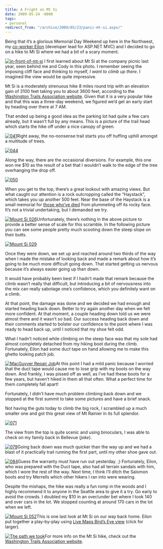 ```yaml
---
title: A Fright on Mt Si
date: 2009-05-24 -0800
tags:
- personal
redirect_from: "/archive/2009/05/23/panic-mt-si.aspx/"
---
```


Being that it’s a glorious Memorial Day Weekend up here in the
Northwest, my [co-worker
Eilon](http://weblogs.asp.net/leftslipper/ "Eilon") (developer lead for
ASP.NET MVC) and I decided to go on a hike to Mt Si where we had a bit
of a scary moment.

[![in-front-of-mt-si](https://haacked.com/images/haacked_com/WindowsLiveWriter/PaniconMtSi_1129A/in-front-of-mt-si_thumb.jpg "in-front-of-mt-si")](https://haacked.com/images/haacked_com/WindowsLiveWriter/PaniconMtSi_1129A/in-front-of-mt-si_2.jpg)
I first learned about Mt Si at the company picnic last year, seen behind
me and Cody in this photo. I remember seeing the imposing cliff face and
thinking to myself, *I want to climb up there*. I imagined the view
would be quite impressive.

Mt Si is a moderately strenuous hike 8 miles round trip with an
elevation gain of 3100 feet taking you to about 3600 feet, according to
the [Washington Trails Association
website](http://www.wta.org/go-hiking/hikes/mount-si "WTA website").
Given that it is a very popular hike and that this was a three-day
weekend, we figured we’d get an early start by heading over there at 7
AM.

That ended up being a good idea as the parking lot had quite a few cars
already, but it wasn’t full by any means. This is a picture of the trail
head which starts the hike off under a nice canopy of green.

[![041](https://haacked.com/images/haacked_com/WindowsLiveWriter/AFrightonMtSi_125B1/041_thumb.jpg "041")](https://haacked.com/images/haacked_com/WindowsLiveWriter/AFrightonMtSi_125B1/041.jpg)Right
away, the no-nonsense trail starts you off huffing uphill amongst a
multitude of trees.

[![044](https://haacked.com/images/haacked_com/WindowsLiveWriter/AFrightonMtSi_125B1/044_thumb_1.jpg "044")](https://haacked.com/images/haacked_com/WindowsLiveWriter/AFrightonMtSi_125B1/044_1.jpg)

Along the way, there are the occasional diversions. For example, this
one won me \$10 as the result of a bet that I wouldn’t walk to the edge
of the tree overhanging the drop off.

[![050](https://haacked.com/images/haacked_com/WindowsLiveWriter/AFrightonMtSi_125B1/050_thumb.jpg "050")](https://haacked.com/images/haacked_com/WindowsLiveWriter/AFrightonMtSi_125B1/050.jpg)

When you get to the top, there’s a great lookout with amazing views. But
what caught our attention is a rock outcropping called the “Haystack”,
which takes you up another 500 feet. Near the base of the Haystack is a
small memorial for [those who’ve
died](http://www.kirotv.com/news/17326582/detail.html "Man plummets to death on Mt Si")
from plummeting off its rocky face. It’s not a trivial undertaking, but
I demanded we try.

[![Mount Si
026](https://haacked.com/images/haacked_com/WindowsLiveWriter/AFrightonMtSi_125B1/Mount%20Si%20026_thumb.jpg "Mount Si 026")](https://haacked.com/images/haacked_com/WindowsLiveWriter/AFrightonMtSi_125B1/Mount%20Si%20026.jpg)Unfortunately,
there’s nothing in the above picture to provide a better sense of scale
for this scramble. In the following picture you can see some people
pretty much scooting down the steep slope on their butts.

[![Mount Si
029](https://haacked.com/images/haacked_com/WindowsLiveWriter/AFrightonMtSi_125B1/Mount%20Si%20029_thumb.jpg "Mount Si 029")](https://haacked.com/images/haacked_com/WindowsLiveWriter/AFrightonMtSi_125B1/Mount%20Si%20029.jpg)

Once they were down, we set up and reached around two thirds of the way
when I made the mistake of looking back and made a remark about how it’s
going to be much more difficult going down. That started getting us
nervous because it’s always easier going up than down.

It would have probably been best if I hadn’t made that remark because
the climb wasn’t really that difficult, but introducing a bit of
nervousness into the mix can really sabotage one’s confidence, which you
definitely want on a climb.

At that point, the damage was done and we decided we had enough and
started heading back down. Better to try again another day when we felt
more confident. At that moment, a couple heading down told us we were
almost there and it wasn’t so bad. Our success heading back down and
their comments started to bolster our confidence to the point where I
was ready to head back up, until I noticed that my shoe felt odd.

What I hadn’t noticed while climbing on the steep face was that my sole
had almost completely detached from my hiking boot during the climb.
Fortunately, Eilon had some duct tape on hand allowing me to make this
ghetto looking patch job.

[![MacGuyver Repair
Job](https://haacked.com/images/haacked_com/WindowsLiveWriter/PaniconMtSi_1331F/IMGP3194_thumb_1.jpg "MacGuyver Repair Job")](https://haacked.com/images/haacked_com/WindowsLiveWriter/PaniconMtSi_1331F/IMGP3194_1.jpg "MacGuyver Repair Job")At
this point I had a mild panic because I worried that the duct tape would
cause me to lose grip with my boots on the way down. And frankly, I was
pissed off as well, as I’ve had these boots for a few years, but haven’t
hiked in them all that often. What a perfect time for them completely
fall apart!

Fortunately, I didn’t have much problem climbing back down and we
stopped at the first summit to take some pictures and have a brief
snack.

Not having the guts today to climb the big rock, I scrambled up a much
smaller one and got this great view of Mt Rainier in its full splendor.

[![071](https://haacked.com/images/haacked_com/WindowsLiveWriter/AFrightonMtSi_125B1/071_thumb.jpg "071")](https://haacked.com/images/haacked_com/WindowsLiveWriter/AFrightonMtSi_125B1/071.jpg)

The view from the top is quite scenic and using binoculars, I was able
to check on my family back in Bellevue (*joke*).

[![079](https://haacked.com/images/haacked_com/WindowsLiveWriter/AFrightonMtSi_125B1/079_thumb.jpg "079")](https://haacked.com/images/haacked_com/WindowsLiveWriter/AFrightonMtSi_125B1/079.jpg)Going
back down was much quicker than the way up and we had a blast of it
practically trail running the first part, until my other shoe gave out.

[![084](https://haacked.com/images/haacked_com/WindowsLiveWriter/AFrightonMtSi_125B1/084_thumb.jpg "084")](https://haacked.com/images/haacked_com/WindowsLiveWriter/AFrightonMtSi_125B1/084.jpg)Guess
the warranty must have run out yesterday. ;) Fortunately, Eilon, who was
prepared with the Duct tape, also had all terrain sandals with him,
which I wore the rest of the way. Next time, I think I’ll ditch the
Salomon boots and try Merrells which other hikers I ran into were
wearing.

Despite the mishaps, the hike was really a fun romp in the woods and I
highly recommend it to anyone in the Seattle area to give it a try. Go
early to avoid the crowds. I doubled my \$10 in an over/under bet where
I took 140 and over cars in the lot. We stopped counting at around 170
cars in the lot when we left.

[![Mount Si
052](https://haacked.com/images/haacked_com/WindowsLiveWriter/AFrightonMtSi_125B1/Mount%20Si%20052_thumb.jpg "Mount Si 052")](https://haacked.com/images/haacked_com/WindowsLiveWriter/AFrightonMtSi_125B1/Mount%20Si%20052.jpg)This
is one last look at Mt Si on our way back home. Eilon put together a
play-by-play using [Live Maps Bird’s Eye
view](http://www.wired.com/gaming/gamingreviews/magazine/17-04/mf_settlers "Birds Eye View of Mt Si")
(click for larger).

[![The path we
took](https://haacked.com/images/haacked_com/WindowsLiveWriter/PaniconMtSi_1331F/haystack_thumb.jpg "The path we took")](https://haacked.com/images/haacked_com/WindowsLiveWriter/PaniconMtSi_1331F/haystack_2.jpg "The path we took")For
more info on the Mt Si hike, check out the [Washington Trails
Association
website](http://www.wta.org/go-hiking/hikes/mount-si "hiking mt si").

